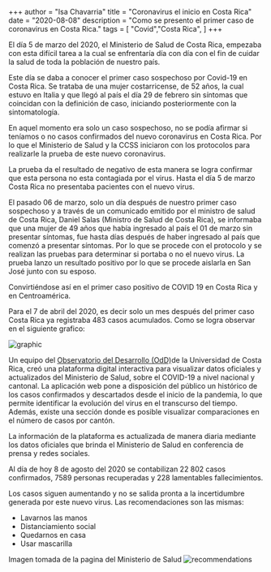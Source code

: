 +++
author = "Isa Chavarria"
title = "Coronavirus el inicio en Costa Rica"
date = "2020-08-08"
description = "Como se presento el primer caso de coronavirus en Costa Rica."
tags = [
    "Covid","Costa Rica",
]
+++

El día 5 de marzo del 2020, el Ministerio de Salud de Costa Rica, empezaba con esta difícil tarea a la cual se enfrentaría día con día con el fin de cuidar la salud de toda la población de nuestro país.

Este día se daba a conocer el primer caso sospechoso por Covid-19 en Costa Rica. Se trataba de una mujer costarricense, de 52 años, la cual estuvo en Italia y que llegó al país el día 29 de febrero sin síntomas que coincidan con la definición de caso, iniciando posteriormente con la sintomatología.

En aquel momento era solo un caso sospechoso, no se podía afirmar si teníamos o no casos confirmados del nuevo coronavirus en Costa Rica. Por lo que el Ministerio de Salud y la CCSS iniciaron con los protocolos para realizarle la prueba de este nuevo coronavirus. 

La prueba da el resultado de negativo de esta manera se logra confirmar que esta persona no esta contagiada por el virus. Hasta el día 5 de marzo Costa Rica no presentaba pacientes con el nuevo virus. 

El pasado 06 de marzo, solo un día después de nuestro primer caso sospechoso y a través de un comunicado emitido por el ministro de salud de Costa Rica, Daniel Salas (Ministro de Salud de Costa Rica), se informaba que una mujer de 49 años que había ingresado al país el 01 de marzo sin presentar síntomas, fue hasta días después de haber ingresado al país que comenzó a presentar síntomas. Por lo que se procede con el protocolo y se realizan las pruebas para determinar si portaba o no el nuevo virus. La prueba lanzo un resultado positivo por lo que se procede aislarla en San José junto con su esposo.

Convirtiéndose así en el primer caso positivo de COVID 19 en Costa Rica y en Centroamérica. 

Para el 7 de abril del 2020, es decir solo un mes después del primer caso Costa Rica ya registraba 483 casos acumulados. Como se logra observar en el siguiente grafico:


 ![graphic](/img/April7.png)
 
Un equipo del [Observatorio del Desarrollo (OdD)](https://oddapp2.shinyapps.io/CoronavirusCostaRica/)de la Universidad de Costa Rica, creó una plataforma digital interactiva para visualizar datos oficiales y actualizados del Ministerio de Salud, sobre el COVID-19 a nivel nacional y cantonal.
La aplicación web pone a disposición del público un histórico de los casos confirmados y descartados desde el inicio de la pandemia, lo que permite identificar la evolución del virus en el transcurso del tiempo. Además, existe una sección donde es posible visualizar comparaciones en el número de casos por cantón.

La información de la plataforma es actualizada de manera diaria mediante los datos oficiales que brinda el Ministerio de Salud en conferencia de prensa y redes sociales.

Al día de hoy 8 de agosto del 2020 se contabilizan 22 802 casos confirmados, 7589 personas recuperadas y 228 lamentables fallecimientos.

Los casos siguen aumentando y no se salida pronta a la incertidumbre generada por este nuevo virus. Las recomendaciones son las mismas: 
*	Lavarnos las manos
*	Distanciamiento social 
*	Quedarnos en casa
*	Usar mascarilla

Imagen tomada de la pagina del Ministerio de Salud
![recommendations](/img/recomendaciones.jpg)


